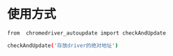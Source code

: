 # 使用方式
```bash
from  chromedriver_autoupdate import checkAndUpdate

checkAndUpdate('存放driver的绝对地址')
```